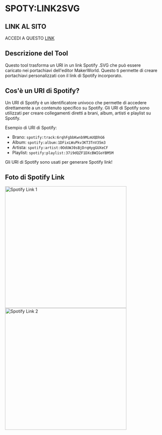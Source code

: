 # SPOTY:LINK2SVG

## LINK AL SITO 
ACCEDI A QUESTO [LINK](https://dreamsoldierc404.github.io/SPOTY-LINK2SVG/)

## Descrizione del Tool

Questo tool trasforma un URI in un link Spotify .SVG che può essere caricato nei portachiavi dell'editor MakerWorld. Questo ti permette di creare portachiavi personalizzati con il link di Spotify incorporato.

## Cos'è un URI di Spotify?

Un URI di Spotify è un identificatore univoco che permette di accedere direttamente a un contenuto specifico su Spotify. Gli URI di Spotify sono utilizzati per creare collegamenti diretti a brani, album, artisti e playlist su Spotify.

Esempio di URI di Spotify:
- Brano: `spotify:track:6rqhFgbbKwnb9MLmUQDhG6`
- Album: `spotify:album:1DFixLWuPkv3KT3TnV35m3`
- Artista: `spotify:artist:0OdUWJ0sBjDrqHygGUXeCF`
- Playlist: `spotify:playlist:37i9dQZF1DXcBWIGoYBM5M`

Gli URI di Spotify sono usati per generare Spotify link!

## Foto di Spotify Link

<img src="https://scannables.scdn.co/uri/plain/png/000000/white/1000/spotify%3Atrack%3A1kKccj5wYXTj3gTpUIMoac" alt="Spotify Link 1" width="400"/>
<img src="https://scannables.scdn.co/uri/plain/jpeg/FFFFFF/black/640/spotify:track:4QAVzoQziO6ZobIjZtTFwo" alt="Spotify Link 2" width="400"/>
